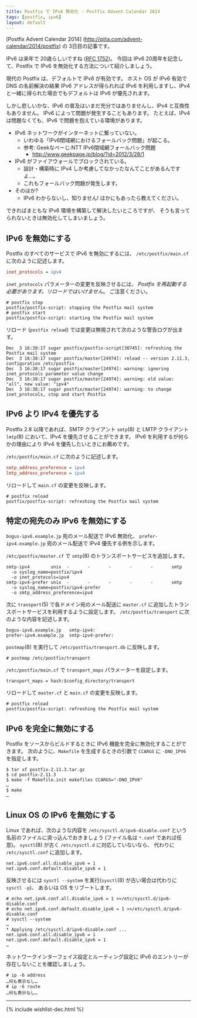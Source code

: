 ```yaml
---
title: Postfix で IPv6 無効化 - Postfix Advent Calendar 2014
tags: [postfix, ipv6]
layout: default
---
```


[Postfix Advent Calendar 2014]
(http://qiita.com/advent-calendar/2014/postfix) の 3日目の記事です。

IPv6 は来年で 20歳らしいですね ([RFC 1752](http://tools.ietf.org/html/rfc1752))。
今回は IPv6 20周年を記念して、Postfix で IPv6 を無効化する方法について紹介しましょう。

現代の Postfix は、デフォルトで IPv6 が有効です。
ホスト OS が IPv6 有効で DNS の名前解決の結果 IPv6 アドレスが得られれば
IPv6 を利用しますし、IPv4 と一緒に得られた場合でもデフォルトは IPv6 が優先されます。

しかし悲しいかな、IPv6 の普及はいまだ充分ではありませんし、IPv4 と互換性もありません。
IPv6 によって問題が発生することもあります。
たとえば、IPv4 は問題なくても、IPv6 で問題を抱えている環境があります。

  * IPv6 ネットワークがインターネットに繋っていない。
    * いわゆる「IPv6閉域網におけるフォールバック問題」が起こる。
    * 参考: Geekなぺーじ:NTT IPv6閉域網フォールバック問題
      * http://www.geekpage.jp/blog/?id=2012/3/28/1
  * IPv6 がファイアウォールでブロックされている。
    * 設計・構築時に IPv4 しか考慮してなかったなんてことがあるんですよ…。
    * これもフォールバック問題が発生します。
  * そのほか?
    * IPv6 わからないし、知りません! ほかにもあったら教えてください。

できればまともな IPv6 環境を構築して解決したいところですが、
そうも言ってられないときは無効化してしまいましょう。

## IPv6 を無効にする

Postfix のすべてのサービスで IPv6 を無効にするには、
`/etc/postfix/main.cf` に次のように記述します。

```cfg
inet_protocols = ipv4
```

`inet_protocols` パラメーターの変更を反映させるには、
*Postfix を再起動する必要があります。リロードではいけません*。
ご注意ください。

```console
# postfix stop
postfix/postfix-script: stopping the Postfix mail system
# postfix start
postfix/postfix-script: starting the Postfix mail system
```

リロード (`postfix reload`) では変更は無視されて次のような警告ログが出ます。

```
Dec  3 16:38:17 sugar postfix/postfix-script[30745]: refreshing the Postfix mail system
Dec  3 16:38:17 sugar postfix/master[24974]: reload -- version 2.11.3, configuration /etc/postfix
Dec  3 16:38:17 sugar postfix/master[24974]: warning: ignoring inet_protocols parameter value change
Dec  3 16:38:17 sugar postfix/master[24974]: warning: old value: "all", new value: "ipv4"
Dec  3 16:38:17 sugar postfix/master[24974]: warning: to change inet_protocols, stop and start Postfix
```

## IPv6 より IPv4 を優先する

Postfix 2.8 以降であれば、SMTP クライアント `smtp`(8) と
LMTP クライアント `lmtp`(8) において、IPv4 を優先させることができます。
IPv6 を利用するが何らかの理由により IPv4 を優先したいときにお薦めです。

`/etc/postfix/main.cf` に次のように記述します。

```cfg
smtp_address_preference = ipv4
lmtp_address_preference = ipv4
```

リロードして `main.cf` の変更を反映します。

```console
# postfix reload
postfix/postfix-script: refreshing the Postfix mail system
```

## 特定の宛先のみ IPv6 を無効にする

`bogus-ipv6.example.jp` 宛のメール配送で IPv6 無効化、
`prefer-ipv4.example.jp` 宛のメール配送で IPv4 優先する例を示します。

`/etc/postfix/master.cf` で `smtp`(8) のトランスポートサービスを追加します。

```text
smtp-ipv4        unix  -       -       -       -       -       smtp
  -o syslog_name=postfix/ipv4
  -o inet_protocols=ipv4
smtp-ipv4-prefer unix  -       -       -       -       -       smtp
  -o syslog_name=postfix/ipv4-prefer
  -o smtp_address_preference=ipv4
```

次に `transport`(5) で各ドメイン宛のメール配送に
`master.cf` に追加したトランスポートサービスを利用するように設定します。
`/etc/postfix/transport` に次のような内容を記述します。

```text
bogus-ipv6.example.jp	smtp-ipv4:
prefer-ipv4.example.jp	smtp-ipv4-prefer:
```

`postmap`(8) を実行して `/etc/postfix/transport.db` に反映します。

```console
# postmap /etc/postfix/transport
```

`/etc/postfix/main.cf` で `transport_maps` パラメーターを設定します。

```
transport_maps = hash:$config_directory/transport
```

リロードして `master.cf` と `main.cf` の変更を反映します。

```console
# postfix reload
postfix/postfix-script: refreshing the Postfix mail system
```

## IPv6 を完全に無効にする

Postfix をソースからビルドするときに IPv6 機能を完全に無効化することができます。
次のように、`Makefile` を生成するときの引数で `CCARGS` に `-DNO_IPV6` を指定します。

```console
$ tar xf postfix-2.11.3.tar.gz
$ cd postfix-2.11.3
$ make -f Makefile.init makefiles CCARGS="-DNO_IPV6"
…
$ make
…
```

## Linux OS の IPv6 を無効にする

Linux であれば、次のような内容を `/etc/sysctl.d/ipv6-disable.conf`
という名前のファイルに突っ込んでおきましょう
(ファイル名は `*.conf` であれば任意)。
`sysctl`(8) が古く `/etc/sysctl.d` に対応していないなら、
代わりに `/etc/sysctl.conf` に追加します。

```
net.ipv6.conf.all.disable_ipv6 = 1
net.ipv6.conf.default.disable_ipv6 = 1
```

反映させるには `sysctl --system` を実行(`sysctl`(8) が古い場合は代わりに `sysctl -p`)、
あるいは OS をリブートします。


```console
# echo net.ipv6.conf.all.disable_ipv6 = 1 >>/etc/sysctl.d/ipv6-disable.conf
# echo net.ipv6.conf.default.disable_ipv6 = 1 >>/etc/sysctl.d/ipv6-disable.conf
# sysctl --system
…
* Applying /etc/sysctl.d/ipv6-disable.conf ...
net.ipv6.conf.all.disable_ipv6 = 1
net.ipv6.conf.default.disable_ipv6 = 1
…
```

ネットワークインターフェイス設定とルーティング設定に
IPv6 のエントリーが存在しないことを確認しましょう。

```console
# ip -6 address
…何も表示なし…
# ip -6 route
…何も表示なし…
```

* * *

{% include wishlist-dec.html %}

